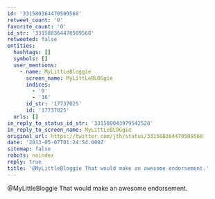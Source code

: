 ```yaml
---
id: '331580364470509568'
retweet_count: '0'
favorite_count: '0'
id_str: '331580364470509568'
retweeted: false
entities:
  hashtags: []
  symbols: []
  user_mentions:
    - name: MyLittLeBloggie
      screen_name: MyLittLeBLOGgie
      indices:
        - '0'
        - '16'
      id_str: '17737025'
      id: '17737025'
  urls: []
in_reply_to_status_id_str: '331580043979542528'
in_reply_to_screen_name: MyLittLeBLOGgie
original_url: https://twitter.com/jth/status/331580364470509568
date: '2013-05-07T01:24:54.000Z'
sitemap: false
robots: noindex
reply: true
title: '@MyLittleBloggie That would make an awesome endorsement.'
---
```


@MyLittleBloggie That would make an awesome endorsement.